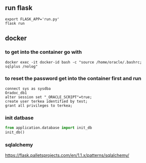 ## run flask
```
export FLASK_APP='run.py'
flask run
```

## docker
### to get into the container go with
```
docker exec -it docker-id bash -c "source /home/oracle/.bashrc; sqlplus /nolog"
```

### to reset the password get into the container first and run
```
connect sys as sysdba
Oradoc_db1
alter session set "_ORACLE_SCRIPT"=true;
create user terkea identified by test;
grant all privileges to terkea;
```

### init datbase
```python
from application.database import init_db
init_db()
```

### sqlalchemy
https://flask.palletsprojects.com/en/1.1.x/patterns/sqlalchemy/